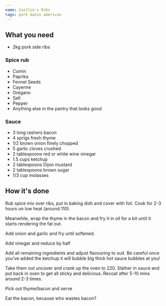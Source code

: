 ```yaml
---
name: Caitlin's Ribs
tags: pork mains american
---
```


## What you need
* 2kg pork side ribs

### Spice rub
* Cumin
* Paprika
* Fennel Seeds
* Cayenne
* Oregano
* Salt
* Pepper
* Anything else in the pantry that looks good

### Sauce
* 3 long rashers bacon
* 4 sprigs fresh thyme
* 1/2 brown onion finely chopped
* 5 garlic cloves crushed
* 2 tablespoons red or white wine vinegar
* 1.5 cups ketchup
* 2 tablespoons Dijon mustard
* 2 tablespoons brown sugar
* 1/3 cup molasses

<!-- break -->

<!-- break -->

## How it's done

Rub spice mix over ribs, put in baking dish and cover with foil. Cook for 2-3 hours on low heat (around 110).

Meanwhile, wrap the thyme in the bacon and fry it in oil for a bit until it starts rendering the fat out.

Add onion and garlic and fry until softened.

Add vinegar and reduce by half

Add all remaining ingredients and adjust flavouring to suit. Be careful once you’ve added the ketchup it will bubble big thick hot sauce bubbles at you!

Take them out uncover and crank up the oven to 220. Slather in sauce and put back in oven to get all sticky and delicious. Recoat after 5-10 mins around 2-3 times.

Pick out thyme/bacon and serve

Eat the bacon, because who wastes bacon?
